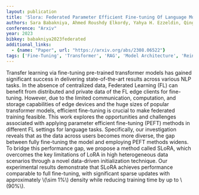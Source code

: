 ```yaml
---
layout: publication
title: 'Slora: Federated Parameter Efficient Fine-tuning Of Language Models'
authors: Sara Babakniya, Ahmed Roushdy Elkordy, Yahya H. Ezzeldin, Qingfeng Liu, Kee-bong Song, Mostafa El-khamy, Salman Avestimehr
conference: "Arxiv"
year: 2023
bibkey: babakniya2023federated
additional_links:
  - {name: "Paper", url: "https://arxiv.org/abs/2308.06522"}
tags: ['Fine-Tuning', 'Transformer', 'RAG', 'Model Architecture', 'Reinforcement Learning', 'Training Techniques', 'Pretraining Methods', 'Multimodal Models']
---
```

Transfer learning via fine-tuning pre-trained transformer models has gained
significant success in delivering state-of-the-art results across various NLP
tasks. In the absence of centralized data, Federated Learning (FL) can benefit
from distributed and private data of the FL edge clients for fine-tuning.
However, due to the limited communication, computation, and storage
capabilities of edge devices and the huge sizes of popular transformer models,
efficient fine-tuning is crucial to make federated training feasible. This work
explores the opportunities and challenges associated with applying parameter
efficient fine-tuning (PEFT) methods in different FL settings for language
tasks. Specifically, our investigation reveals that as the data across users
becomes more diverse, the gap between fully fine-tuning the model and employing
PEFT methods widens. To bridge this performance gap, we propose a method called
SLoRA, which overcomes the key limitations of LoRA in high heterogeneous data
scenarios through a novel data-driven initialization technique. Our
experimental results demonstrate that SLoRA achieves performance comparable to
full fine-tuning, with significant sparse updates with approximately \\(\sim 1%\\)
density while reducing training time by up to \\(90%\\).
